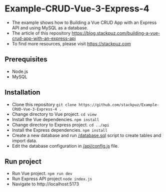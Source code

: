 # Example-CRUD-Vue-3-Express-4
- The example shows how to Building a Vue CRUD App with an Express API and using MySQL as a database.
- The article of this repository https://blog.stackpuz.com/building-a-vue-crud-app-with-an-express-api
- To find more resources, please visit https://stackpuz.com

## Prerequisites
- Node.js
- MySQL

## Installation
- Clone this repository `git clone https://github.com/stackpuz/Example-CRUD-Vue-3-Express-4 .`
- Change directory to Vue project. `cd view`
- Install the Vue dependencies. `npm install`
- Change directory to Express project. `cd ../api`
- Install the Express dependencies. `npm install`
- Create a new database and run [/database.sql](/database.sql) script to create tables and import data.
- Edit the database configuration in [/api/config.js](/api/config.js) file.

## Run project

- Run Vue project. `npm run dev`
- Run Express API project `node index.js`
- Navigate to http://localhost:5173